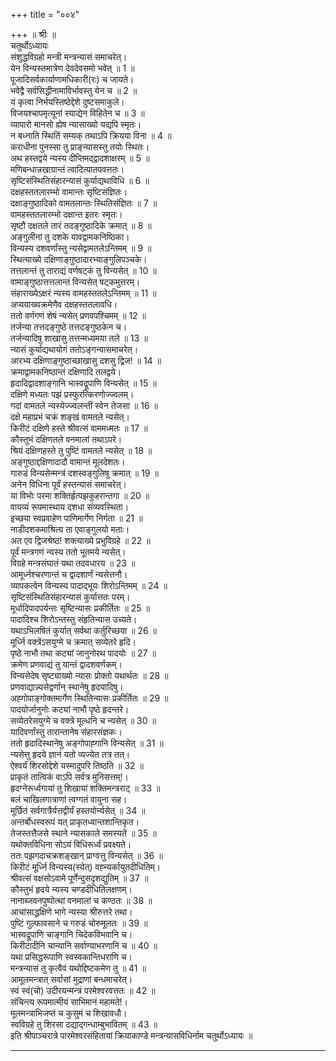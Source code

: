 +++
title = "००४"

+++
॥ श्रीः ॥  
चतुर्थोऽध्यायः  
संशुद्धविग्रहो मन्त्री मन्त्रन्यासं समाचरेत्।  
येन विन्यस्तमात्रेण देवदेवसमो भवेत् ॥ 1 ॥  
पूजादिसर्वकार्याणामधिकारी(रः) च जायते।  
भवेद्वै सर्वसिद्धीनामाविर्भावस्तु येन च ॥ 2 ॥  
यं कृत्वा निर्भयस्तिष्ठेद्देशे दुष्टसमाकुले।  
विजयश्चापमृत्यूनां स्याद्येन विहितेन च ॥ 3 ॥  
व्यापारो मानसो ह्येष न्यासाख्यो यद्यपि स्मृतः।  
न बध्नाति स्थितिं सम्यक् तथाऽपि क्रियया विना ॥ 4 ॥  
कराधीना पुनस्सा तु प्राङ्न्यासस्तु तयोः स्थितः।  
अथ हस्तद्वये न्यस्य दीप्तिमद्‌द्वादशाक्षरम् ॥ 5 ॥  
मणिबन्धान्नखाग्रान्तं त्वादित्यातपवत्ततः।  
सृष्टिसंस्थितिसंहारन्यासं कुर्याद्यथाविधि ॥ 6 ॥  
दक्षहस्ततलारम्भो वामान्तः सृष्टिसंज्ञितः।  
दक्षाङ्गुष्ठादिको वामतलान्तः स्थितिसंज्ञितः ॥ 7 ॥  
वामहस्ततलारम्भो दक्षान्त इतरः स्मृतः।  
सृष्टौ दक्षतले तारं तदङ्गुष्ठादिके क्रमात् ॥ 8 ॥  
अङ्गुलीनां तु दशके यावद्वामकनिष्ठिका।  
विन्यस्य दशवर्णांस्तु न्यसेद्वामतलेऽन्तिमम् ॥ 9 ॥  
स्थित्याख्ये दक्षिणाङ्गुष्ठादारभ्याङ्गुलिपञ्चके।  
तत्तलान्तं तु ताराद्यं वर्णषट्‌कं तु विन्यसेत् ॥ 10 ॥  
वामाङ्गुष्ठात्तत्तलान्तं विन्यसेत् षट्‌कमुत्तरम्।  
संहाराख्येऽक्षरं न्यस्य वामहस्ततलेऽन्तिमम् ॥ 11 ॥  
अप्ययाख्यक्रमेणैव दक्षहस्ततलावधि।  
ततो वर्णगणं शेषं न्यसेत् प्रणवपश्चिमम् ॥ 12 ॥  
तर्जन्या तत्तदङ्गुष्ठे तत्तदङ्गुष्ठकेन च।  
तर्जन्यादिषु शाखासु तत्तन्मध्यमया तले ॥ 13 ॥  
न्यासं कुर्याद्यथायोगं ततोऽङ्गन्यासमाचरेत्।  
आरभ्य दक्षिणाङ्गुष्ठाच्छाखासु दशसु द्विज! ॥ 14 ॥  
क्रमाद्वामकनिष्ठान्तं दक्षिणादि तलद्वये।  
हृदादिद्वादशाङ्गानि भास्वद्रूपाणि विन्यसेत् ॥ 15 ॥  
दक्षिणे मध्यतः पझं प्रस्फुरत्किरणोज्ज्वलम्।  
गदां वामतले न्यस्येज्ज्वलन्तीं स्वेन तेजसा ॥ 16 ॥  
दक्षे महाप्रभं चक्रं शङ्खं वामतले न्यसेत्।  
किरीटं दक्षिणे हस्ते श्रीवत्सं वाममध्मतः ॥ 17 ॥  
कौस्तुभं दक्षिणतले वनमालां तथाऽपरे।  
श्रियं दक्षिणहस्ते तु पुष्टिं वामतले न्यसेत् ॥ 18 ॥  
अङ्गुष्ठाद्दक्षिणादादौ वामान्तं मूलदेशतः।  
गारुडं विन्यसेन्मन्त्रं दशस्वङ्‌गुलिषु क्रमात् ॥ 19 ॥  
अनेन विधिना पूर्वं हस्तन्यासं समाचरेत्।  
या विभोः परमा शक्तिर्हृत्पझकुहरान्तगा ॥ 20 ॥  
वायव्यं रूपमास्थाय दशधा संव्यवस्थिता।  
इच्छया स्वप्रवाहेण पाणिमार्गेण निर्गता ॥ 21 ॥  
नाडीदशकमाश्रित्य ता एवाङ्‌गुलयो मताः।  
अत एव द्विजश्रेष्ठ! शक्त्याख्ये प्रभुविग्रहे ॥ 22 ॥  
पूर्वं मन्त्रगणं न्यस्य ततो भूतमये न्यसेत्।  
विग्रहे मन्त्रसंघातं यथा तदवधारय ॥ 23 ॥  
आमूर्ध्नश्चरणान्तं च द्वादशार्णं न्यसेत्तनौ।  
व्यापकत्वेन विन्यस्य पादाद्‌भूयः शिरोऽन्तिमम् ॥ 24 ॥  
सृष्टिसंस्थितिसंहारन्यासं कुर्यात्ततः परम्।  
मूर्धादिपादपर्यन्तः सृष्टिन्यासः प्रकीर्तितः ॥ 25 ॥  
पादादिश्च शिरोऽन्तस्तु संहृतिन्यास उच्यते।  
यथाऽभिलषितं कुर्यात् सर्वथा कर्तुरिच्छया ॥ 26 ॥  
मूर्ध्नि वक्त्रेंऽसयुग्मे च क्रमात् सव्येतरे हृदि।  
पृष्ठे नाभौ तथा कट्यां जानुनोरथ पादयोः ॥ 27 ॥  
क्रमेण प्रणवाद्यं तु यान्तं द्वादशवर्णकम्।  
विन्यसेदेष सृष्ट्याख्यो न्यासः प्रोक्तो यथार्थतः ॥ 28 ॥  
प्रणवाद्यान्न्यसेद्वर्णान् स्थानेषु हृदयादिषु।  
अह्गोपाङ्गोक्तमार्गेण स्थितिन्यासः प्रकीर्तितः ॥ 29 ॥  
पादयोर्जानुनोः कट्यां नाभौ पृष्ठे हृदन्तरे।  
सव्येतरेसयुग्मे च वक्त्रे मूल्धनि च न्यसेत् ॥ 30 ॥  
यादिवर्णांस्तु तारान्तानेष संहारसंज्ञकः।  
ततो हृदादिस्थानेषु अङ्गोपाह्गानि विन्यसेत् ॥ 31 ॥  
न्यसेत्तु हृदये ज्ञानं यतो व्यज्येत तत्र तत्।  
ऐश्वर्यं शिरसोद्देशे यस्मादुपरि तिष्ठति ॥ 32 ॥  
प्राकृतं तात्विकं वाऽपि सर्वत्र मुनिसत्तम्!।  
हृदग्नेरूर्ध्वगायां तु शिखायां शक्तिमन्त्रराट् ॥ 33 ॥  
बलं चाखिलगात्राणां त्वग्गतं वायुना सह।  
मूर्छितं सर्वगात्रैर्यत्तद्वीर्यं हस्तयोर्न्यसेत् ॥ 34 ॥  
अन्तर्बोधस्वरूपं यत् प्राकृतध्वान्तशान्तिकृत।  
तेजस्तत्तैजसे स्थाने न्यासकाले समस्यते ॥ 35 ॥  
यथोक्तविधिना सोऽयं विधिरूर्ध्वं प्रवक्ष्यते।  
ततः पझगदाचक्रशङ्खान् प्राग्वत्तु विन्यसेत् ॥ 36 ॥  
किरीटं मूर्ध्नि विन्यस्य(स्येत्) वह्न्यर्कायुतदीधितिम्।  
श्रीवत्सं वक्षसोऽवामे पूर्णेन्दुसदृशद्युतिम् ॥ 37 ॥  
कौस्तुभं हृदये न्यस्य चण्डदीधितिलक्षणम्।  
नानाब्जवनपुष्पोत्थां वनमालां च कण्ठतः ॥ 38 ॥  
आचांसाद्धक्षिणे भागे न्यस्या श्रीरुत्तरे तथा।  
पुष्टिं गुल्फावसाने च गरुडं चोरुमूलतः ॥ 39 ॥  
भास्वद्रूपाणि चाङ्गानि चिदेकविभवानि च।  
किरीटादीनि चान्यानि सर्वाण्याभरणानि च ॥ 40 ॥  
यथा प्रसिद्धरूपाणि स्वस्वकान्तिधराणि च।  
मन्त्रन्यासं तु कृत्वैवं यथोद्दिष्टकमेण तु ॥ 41 ॥  
आमूलमन्त्रात् सर्वासां मुद्राणां बन्धमाचरेत्।  
स्वं स्वं(चो) उदीरयन्मन्त्रं परमेश्वरवत्ततः ॥ 42 ॥  
संचिन्त्य रूपमात्मीयं साभिमानं महामते!।  
मूलमन्त्राभिजप्तं च कुसुमं च शिखावधौ।  
स्वविग्रहे तु शिरसा दद्याद्गन्धाम्बुभावितम् ॥ 43 ॥  
इति श्रीपाञ्चरात्रे पारमेश्वरसंहितायां क्रियाकाण्डे मन्त्रन्यासविधिर्नाम चतुर्थोऽध्यायः ॥  
****************
